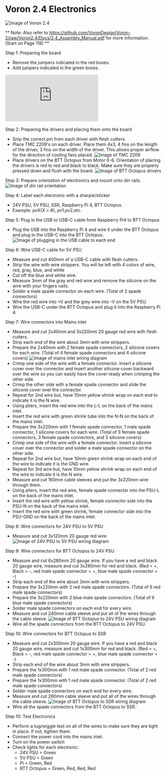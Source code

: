 # Voron 2.4 Electronics

![Image of Voron 2.4](http://vorondesign.com/images/voron2.4.jpg)

** Note: Also refer to https://github.com/VoronDesign/Voron-2/raw/Voron2.4/Docs/2.4_Assembly_Manual.pdf for more information. (Start on Page 118) **

Step 1: Preparing the board
- Remove the jumpers indicated in the red boxes.
- Add jumpers indicated in the green boxes.

![Image of BTT Octopus board](https://github.com/j3thewebdev/agrioprint/blob/main/PV300%20Build/AGR-PV300-Octopus-MCU-Wiring.pdf)

Step 2: Preparing the drivers and placing them onto the board
- Snip the correct pin from each driver with flesh cutters.
- Place TMC 2209's on each driver. Place them 4x3, 4 fins on the length of the driver, 3 fins on the width of the driver. This allows proper airflow for the direction of cooling fans placed.
![Image of TMC 2209]()
- Place drivers on the BTT Octopus from Motor 0-6. Orientation of placing the drivers is red to red and black to black. Make sure they are properly pressed down and flush with the board.
![Image of BTT Octopus drivers]()

Step 3: Prepare orientation of electronics and mount onto din rails.
![Image of din rail orientation]()

Step 4: Label each electronic with a sharpie/sticker
- 24V PSU, 5V PSU, SSR, Raspberry Pi 4, BTT Octopus.
- Example: pvX(X = #), pv1,pv2,etc.

Step 5: Plug in the USB to USB-C cable from Raspberry Pi4 to BTT Octopus
- Plug the USB into the Raspberry Pi 4 and wire it under the BTT Octopus and plug in the USB-C into the BTT Octopus.
![Image of plugging in the USB cable to each end]()

Step 6: Wire USB-C cable for 5V PSU
- Measure and cut 400mm of a USB-C cable with flesh cutters.
- Strip the wire with wire strippers. You will be left with 4 colors of wire, red, gray, blue, and white
- Cut off the blue and white wire.
- Measure 3mm of the gray and red wire and remove the silicone on the wire with your fingers nails.
- Solder a male spade connector on each wire. (Total of 2 spade connectors)
- Wire the red wire into +V and the grey wire into -V on the 5V PSU.
- Wire the USB-C under the BTT Octopus and plug it into the Raspberry Pi 4.

Step 7: Wire connectors into Mains inlet
- Measure and cut 2x40mm and 3x220mm 20 gauge red wire with flesh cutters.
- Strip each end of the wire about 3mm with wire strippers.
- Prepare the 2x40mm with 2 female spade connectors, 2 silicone covers for each wire. (Total of 4 female spade connectors and 4 silicone covers)
![Image of mains inlet wiring diagram]()
- Crimp one side of the wire with a female connector. Insert a silicone cover over the connector and insert another silicone cover backward over the wire so you can easily have the cover ready when crimping the other side.
- Crimp the other side with a female spade connector and slide the silicone cover over the connector.
- Repeat for 2nd wire but, have 10mm yellow shrink wrap on each end to indicate it is the N wire.
- Using pliers, insert the red wire into the L-L on the back of the mains inlet.
- Insert the red wire with green shrink tube into the N-N on the back of the mains inlet.
- Prepare the 3x220mm with 1 female spade connector, 1 male spade connector, 1 silicone covers for each wire. (Total of 3 female spade connectors, 3 female spade connectors, and 3 silicone covers)
- Crimp one side of the wire with a female connector. Insert a silicone cover over the connector and solder a male spade connector on the other side.
- Repeat for 2nd wire but, have 10mm green shrink wrap on each end of the wire to indicate it is the GND wire.
- Repeat for 3rd wire but, have 10mm yellow shrink wrap on each end of the wire to indicate it is the N wire.
- Measure and cut 160mm cable sleeves and put the 3x220mm wire through them.
- Using pliers, insert the red wire, female spade connector into the PSU-L on the back of the mains inlet.
- Insert the red wire with yellow shrink, female connector side into the PSU-N on the back of the mains inlet.
- Insert the red wire with green shrink, female connector side into the PSU-GND on the back of the mains inlet.

Step 8: Wire connectors for 24V PSU to 5V PSU
- Measure and cut 3x120mm 20 gauge red wire
![Image of 24V PSU to 5V PSU wiring diagram]()

Step 9: Wire connectors for BTT Octopus to 24V PSU
- Measure and cut 6x280mm 20 gauge wire. If you have a red and black 20 gauge wire, measure and cut 3x280mm for red and black. (Red = +, Black = -, red male spade connector = +, blue male spade connector = -)
- Strip each end of the wire about 3mm with wire strippers.
- Prepare the 3x220mm with 2 red male spade connectors. (Total of 6 red male spade connectors)
- Prepare the 3x220mm with 2 blue male spade connectors. (Total of 6 blue male spade connectors)
- Solder male spade connectors on each end for every wire.
- Measure and cut 240mm cable sleeve and put all of the wires through the cable sleeve.
![Image of BTT Octopus to 24V PSU wiring diagram]()
- Wire all the spade connectors from the BTT Octopus to 24V PSU.

Step 10: Wire connectors for BTT Octopus to SSR
- Measure and cut 2x300mm 20 gauge wire. If you have a red and black 20 gauge wire, measure and cut 1x300mm for red and black. (Red = +, Black = -, red male spade connector = +, blue male spade connector = -)
- Strip each end of the wire about 3mm with wire strippers.
- Prepare the 1x300mm with 1 red male spade connector. (Total of 2 red male spade connectors)
- Prepare the 1x300mm with 1 red male spade connector. (Total of 2 red male spade connectors)
- Solder male spade connectors on each end for every wire.
- Measure and cut 260mm cable sleeve and put all of the wires through the cable sleeve.
![Image of BTT Octopus to SSR wiring diagram]()
- Wire all the spade connectors from the BTT Octopus to SSR.

Step 10: Test Electronics
- Perform a tug/wiggle test on all of the wires to make sure they are tight in place. If not, tighten them.
- Connect the power cord into the mains inlet.
- Turn on the power switch
- Check lights for each electronic:
    - 24V PSU = Green
    - 5V PSU = Green
    - Pi = Green, Red
    - BTT Octopus = Green, Red, Red, Red
